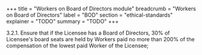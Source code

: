 +++
title = "Workers on Board of Directors module"
breadcrumb = "Workers on Board of Directors"
label = "BOD"
section = "ethical-standards"
explainer = "TODO"
summary = "TODO"
+++

3.2.1. Ensure that if the Licensee has a Board of Directors, 30% of Licensee's board seats are held by Workers paid no more than 200% of the compensation of the lowest paid Worker of the Licensee;
